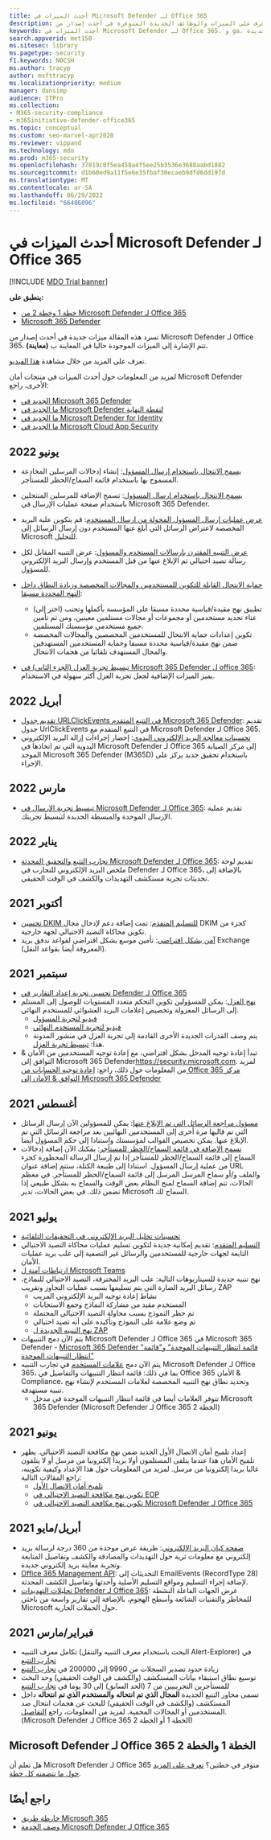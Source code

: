 ```yaml
---
title: أحدث الميزات في Microsoft Defender لـ Office 365
description: تعرف على الميزات والوظائف الجديدة المتوفرة في أحدث إصدار من Microsoft Defender لـ Office 365.
keywords: أحدث الميزات في Microsoft Defender لـ Office 365، و ga، والمتاحة بشكل عام، والقدرات، والمتاحة، والجديدة
search.appverid: met150
ms.sitesec: library
ms.pagetype: security
f1.keywords: NOCSH
ms.author: tracyp
author: msfttracyp
ms.localizationpriority: medium
manager: dansimp
audience: ITPro
ms.collection:
- M365-security-compliance
- m365initiative-defender-office365
ms.topic: conceptual
ms.custom: seo-marvel-apr2020
ms.reviewer: vippand
ms.technology: mdo
ms.prod: m365-security
ms.openlocfilehash: 37819c0f5ea458a4f5ee25b3536e3688aabd1882
ms.sourcegitcommit: d1b60ed9a11f5e6e35fbaf30ecaeb9dfd6dd197d
ms.translationtype: MT
ms.contentlocale: ar-SA
ms.lasthandoff: 06/29/2022
ms.locfileid: "66486896"
---
```

# <a name="whats-new-in-microsoft-defender-for-office-365"></a>أحدث الميزات في Microsoft Defender لـ Office 365

[!INCLUDE [MDO Trial banner](../includes/mdo-trial-banner.md)]

**ينطبق على:**

- [خطة 1 وخطة 2 من Microsoft Defender لـ Office 365](defender-for-office-365.md)
- [Microsoft 365 Defender](../defender/microsoft-365-defender.md)

تسرد هذه المقالة ميزات جديدة في أحدث إصدار من Microsoft Defender لـ Office 365. تتم الإشارة إلى الميزات الموجودة حاليا في المعاينة ب **(معاينة).**

تعرف على المزيد من خلال مشاهدة [هذا الفيديو](https://www.youtube.com/watch?v=Tdz6KfruDGo&list=PL3ZTgFEc7LystRja2GnDeUFqk44k7-KXf&index=3).

لمزيد من المعلومات حول أحدث الميزات في منتجات أمان Microsoft Defender الأخرى، راجع:

- [الجديد في Microsoft 365 Defender](../defender/whats-new.md)
- [ما الجديد في Microsoft Defender لنقطة النهاية](../defender-endpoint/whats-new-in-microsoft-defender-endpoint.md)
- [ما الجديد في Microsoft Defender for Identity](/defender-for-identity/whats-new)
- [ما الجديد في Microsoft Cloud App Security](/cloud-app-security/release-notes)


## <a name="june-2022"></a>يونيو 2022

- [يسمح الانتحال باستخدام إرسال المسؤول](allow-block-email-spoof.md#use-admin-submission-in-microsoft-365-defender): إنشاء إدخالات المرسلين المخادعة المسموح بها باستخدام قائمة السماح/الحظر للمستأجر.

- [يسمح الانتحال باستخدام إرسال المسؤول](allow-block-email-spoof.md#create-impersonated-sender-entries): تسمح الإضافة للمرسلين المنتحلين باستخدام صفحة عمليات الإرسال في Microsoft 365 Defender.

- [عرض عمليات إرسال المسؤول المحولة من إرسال المستخدم](admin-submission.md#convert-user-reported-messages-from-the-custom-mailbox-into-an-admin-submission): قم بتكوين علبة البريد المخصصة لاعتراض الرسائل التي أبلغ عنها المستخدم دون إرسال الرسائل إلى Microsoft للتحليل.

- [عرض التنبيه المقترن بإرسالات المستخدم والمسؤول](admin-submission.md#view-associated-alert-for-user-and-admin-email-submissions): عرض التنبيه المقابل لكل رسالة تصيد احتيالي تم الإبلاغ عنها من قبل المستخدم وإرسال البريد الإلكتروني للمسؤول. 

- [حماية الانتحال القابلة للتكوين للمستخدمين والمجالات المخصصة وزيادة النطاق داخل النهج المحددة مسبقا](https://techcommunity.microsoft.com/t5/microsoft-defender-for-office/configurable-impersonation-protection-and-scope-for-preset/ba-p/3294459):
  - (اختر إلى) تطبيق نهج مقيدة/قياسية محددة مسبقا على المؤسسة بأكملها وتجنب عناء تحديد مستخدمين أو مجموعات أو مجالات مستلمين معينين، ومن ثم تأمين جميع مستخدمي مؤسستك المستلمين. 
  - تكوين إعدادات حماية الانتحال للمستخدمين المخصصين والمجالات المخصصة ضمن نهج مقيدة/قياسية محددة مسبقا وحماية المستخدمين المستهدفين والمجال المستهدف تلقائيا من هجمات الانتحال.

- [تبسيط تجربة العزل (الجزء الثاني) في Microsoft 365 Defender ل office 365](https://techcommunity.microsoft.com/t5/microsoft-defender-for-office/simplifying-the-quarantine-experience-part-two/ba-p/3354687): يميز الميزات الإضافية لجعل تجربة العزل أكثر سهولة في الاستخدام.

## <a name="april-2022"></a>أبريل 2022

- [تقديم جدول URLClickEvents في التتبع المتقدم Microsoft 365 Defender](https://techcommunity.microsoft.com/t5/microsoft-defender-for-office/introducing-the-urlclickevents-table-in-advanced-hunting-with/ba-p/3295096): تقديم جدول UrlClickEvents في التتبع المتقدم مع Microsoft Defender لـ Office 365.
- [تحسينات معالجة البريد الإلكتروني اليدوي](/microsoft-365/security/office-365-security/remediate-malicious-email-delivered-office-365): إحضار إجراءات إزالة البريد الإلكتروني اليدوية التي تم اتخاذها في Microsoft Defender لـ Office 365 إلى مركز الصيانة الموحد Microsoft 365 Defender (M365D) باستخدام تحقيق جديد يركز على الإجراء.
 
## <a name="march-2022"></a>مارس 2022

- [تبسيط تجربة الإرسال في Microsoft Defender لـ Office 365](https://techcommunity.microsoft.com/t5/microsoft-defender-for-office/streamlining-the-submissions-experience-in-microsoft-defender/ba-p/3152080): تقديم عملية الإرسال الموحدة والمبسطة الجديدة لتبسيط تجربتك.

## <a name="january-2022"></a>يناير 2022

- [تجارب التتبع والتحقيق المحدثة Microsoft Defender لـ Office 365](https://techcommunity.microsoft.com/t5/microsoft-defender-for-office/updated-hunting-and-investigation-experiences-for-microsoft/ba-p/3002015): تقديم لوحة ملخص البريد الإلكتروني للتجارب في Defender لـ Office 365، بالإضافة إلى تحديثات تجربة مستكشف التهديدات والكشف في الوقت الحقيقي.

## <a name="october-2021"></a>أكتوبر 2021

- [تحسين DKIM للتسليم المتقدم](configure-advanced-delivery.md): تمت إضافة دعم لإدخال مجال DKIM كجزء من تكوين محاكاة التصيد الاحتيالي لجهة خارجية.
- [آمن بشكل افتراضي](secure-by-default.md): تأمين موسع بشكل افتراضي لقواعد تدفق بريد Exchange (المعروفة أيضا بقواعد النقل).

## <a name="september-2021"></a>سبتمبر 2021

- [تحسين تجربة إعداد التقارير في Defender لـ Office 365](https://techcommunity.microsoft.com/t5/microsoft-defender-for-office/improving-the-reporting-experience-in-microsoft-defender-for/ba-p/2760898)
- [نهج العزل](quarantine-policies.md): يمكن للمسؤولين تكوين التحكم متعدد المستويات للوصول إلى المستلم إلى الرسائل المعزولة وتخصيص إعلامات البريد العشوائي للمستخدم النهائي.
  - [فيديو لتجربة المسؤول](https://youtu.be/vnar4HowfpY)
  - [فيديو لتجربة المستخدم النهائي](https://youtu.be/s-vozLO43rI)
  - يتم وصف القدرات الجديدة الأخرى القادمة إلى تجربة العزل في منشور المدونة هذا: [تبسيط تجربة العزل](https://techcommunity.microsoft.com/t5/microsoft-defender-for-office/simplifying-the-quarantine-experience/ba-p/2676388).
- تبدأ إعادة توجيه المدخل بشكل افتراضي، مع إعادة توجيه المستخدمين من الأمان & التوافق إلى Microsoft 365 Defender<https://security.microsoft.com>. لمزيد من المعلومات حول ذلك، راجع: [إعادة توجيه الحسابات من Office 365 مركز التوافق & الأمان إلى Microsoft 365 Defender](/microsoft-365/security/defender/microsoft-365-security-mdo-redirection)

## <a name="august-2021"></a>أغسطس 2021

- [مسؤول مراجعة الرسائل التي تم الإبلاغ عنها](admin-review-reported-message.md): يمكن للمسؤولين الآن إرسال الرسائل التي تم قالبها مرة أخرى إلى المستخدمين النهائيين بعد مراجعة الرسائل التي تم الإبلاغ عنها. يمكن تخصيص القوالب لمؤسستك واستنادا إلى حكم المسؤول أيضا.
- [تسمح الإضافة في قائمة السماح/الحظر للمستأجر](manage-tenant-allows.md): يمكنك الآن إضافة إدخالات السماح إلى قائمة السماح/الحظر للمستأجر إذا تم إرسال الرسالة المحظورة كجزء من عملية إرسال المسؤول. استنادا إلى طبيعة الكتلة، ستتم إضافة عنوان URL والملف و/أو سماح المرسل المرسل إلى قائمة السماح/الحظر للمستأجر. في معظم الحالات، تتم إضافة السماح لمنح النظام بعض الوقت والسماح به بشكل طبيعي إذا تضمن ذلك. في بعض الحالات، تدير Microsoft السماح لك.

## <a name="july-2021"></a>يوليو 2021

- [تحسينات تحليل البريد الإلكتروني في التحقيقات التلقائية](email-analysis-investigations.md)
- [التسليم المتقدم](configure-advanced-delivery.md): تقديم إمكانية جديدة لتكوين تسليم عمليات محاكاة التصيد الاحتيالي التابعة لجهات خارجية للمستخدمين والرسائل غير التصفية إلى علب بريد عمليات الأمان.
- [ارتباطات آمنة ل Microsoft Teams](safe-links.md#safe-links-settings-for-microsoft-teams)
- نهج تنبيه جديدة للسيناريوهات التالية: علب البريد المخترقة، التصيد الاحتيالي للنماذج، رسائل البريد الضارة التي يتم تسليمها بسبب عمليات التجاوز وتقريب ZAP
  - نشاط إعادة توجيه البريد الإلكتروني المريب
  - المستخدم مقيد من مشاركة النماذج وجمع الاستجابات
  - تم حظر النموذج بسبب محاولة التصيد الاحتيالي المحتملة
  - تم وضع علامة على النموذج وتأكيده على أنه تصيد احتيالي
  - [نهج التنبيه الجديدة ل ZAP](../../compliance/new-defender-alert-policies.md)
- يتم الآن دمج التنبيهات Microsoft Defender لـ Office 365 في Microsoft 365 Defender - [Microsoft 365 Defender "قائمة انتظار التنبيهات الموحدة" و"قائمة انتظار التنبيهات الموحدة"](../defender/investigate-alerts.md)
- يتم الآن دمج [علامات المستخدم](user-tags.md) في تجارب التنبيه Microsoft Defender لـ Office 365، بما في ذلك: قائمة انتظار التنبيهات والتفاصيل في Office 365 الأمان & Compliance، وتحديد نطاق نهج التنبيه المخصصة لعلامات المستخدم لإنشاء نهج تنبيه مستهدفة.
  - تتوفر العلامات أيضا في قائمة انتظار التنبيهات الموحدة في مدخل Microsoft 365 Defender (Microsoft Defender لـ Office 365 الخطة 2)

## <a name="june-2021"></a>يونيو 2021

- إعداد تلميح أمان الاتصال الأول الجديد ضمن نهج مكافحة التصيد الاحتيالي. يظهر تلميح الأمان هذا عندما يتلقى المستلمون أولا بريدا إلكترونيا من مرسل أو لا يتلقون غالبا بريدا إلكترونيا من مرسل. لمزيد من المعلومات حول هذا الإعداد وكيفية تكوينه، راجع المقالات التالية:
  - [تلميح أمان الاتصال الأول](set-up-anti-phishing-policies.md#first-contact-safety-tip)
  - [تكوين نهج مكافحة التصيد الاحتيالي في EOP](configure-anti-phishing-policies-eop.md)
  - [تكوين نهج مكافحة التصيد الاحتيالي في Microsoft Defender لـ Office 365](configure-mdo-anti-phishing-policies.md)

## <a name="aprilmay-2021"></a>أبريل/مايو 2021

- [صفحة كيان البريد الإلكتروني](mdo-email-entity-page.md): طريقة عرض موحدة من 360 درجة لرسالة بريد إلكتروني مع معلومات ثرية حول التهديدات والمصادقة والكشف وتفاصيل المتابعة وتجربة معاينة بريد إلكتروني جديدة.
- [Office 365 Management API](/office/office-365-management-api/office-365-management-activity-api-schema#email-message-events): التحديثات إلى EmailEvents (RecordType 28) لإضافة إجراء التسليم ومواقع التسليم الأصلية وأحدثها وتفاصيل الكشف المحدثة.
- [تحليلات التهديدات Defender لـ Office 365](/microsoft-365/security/defender/threat-analytics): عرض الجهات الفاعلة النشطة للمخاطر والتقنيات الشائعة وأسطح الهجوم، بالإضافة إلى تقارير واسعة من باحثي Microsoft حول الحملات الجارية.

## <a name="februarymarch-2021"></a>فبراير/مارس 2021

- تكامل معرف التنبيه (البحث باستخدام معرف التنبيه والتنقل Alert-Explorer) في [تجارب التتبع](threat-explorer.md)
- زيادة حدود تصدير السجلات من 9990 إلى 200000 في [تجارب التتبع](threat-explorer.md)
- توسيع نطاق استبقاء بيانات المستكشف (والكشف في الوقت الحقيقي) وحد البحث للمستأجرين التجريبيين من 7 (الحد السابق) إلى 30 يوما في [تجارب التتبع](threat-explorer.md)
- تسمى محاور التتبع الجديدة **المجال الذي تم انتحاله** **والمستخدم الذي تم انتحاله** داخل المستكشف (والكشف في الوقت الحقيقي) للبحث عن هجمات انتحال ضد المستخدمين أو المجالات المحمية. لمزيد من المعلومات، راجع [التفاصيل](threat-explorer.md#view-phishing-emails-sent-to-impersonated-users-and-domains). (Microsoft Defender لـ Office 365 الخطة 1 أو الخطة 2)

## <a name="microsoft-defender-for-office-365-plan-1-and-plan-2"></a>Microsoft Defender لـ Office 365 الخطة 1 والخطة 2

هل تعلم أن Microsoft Defender لـ Office 365 متوفر في خطتين؟ [تعرف على المزيد حول ما تتضمنه كل خطة](defender-for-office-365.md#microsoft-defender-for-office-365-plan-1-and-plan-2).

## <a name="see-also"></a>راجع أيضًا

- [خارطة طريق Microsoft 365](https://www.microsoft.com/microsoft-365/roadmap)
- [وصف الخدمة Microsoft Defender لـ Office 365](/office365/servicedescriptions/office-365-advanced-threat-protection-service-description)
